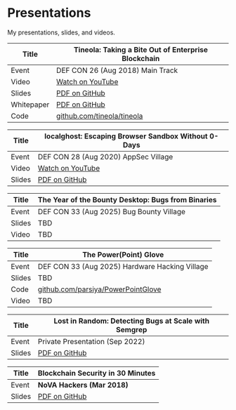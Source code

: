 # Presentations
My presentations, slides, and videos.

| Title      | Tineola: Taking a Bite Out of Enterprise Blockchain |
| ---------- | --------------------------------------------------- |
| Event      | DEF CON 26 (Aug 2018) Main Track                    |
| Video      | [Watch on YouTube][tineola-video]                   |
| Slides     | [PDF on GitHub][tineola-slides]                     |
| Whitepaper | [PDF on GitHub][tineola-whitepaper]                 |
| Code       | [github.com/tineola/tineola][tineola-code]          |


| Title  | localghost: Escaping Browser Sandbox Without 0-Days |
| ------ | --------------------------------------------------- |
| Event  | DEF CON 28 (Aug 2020) AppSec Village                |
| Video  | [Watch on YouTube][localghost-video]                |
| Slides | [PDF on GitHub][localghost-slides]                  |


| Title  | The Year of the Bounty Desktop: Bugs from Binaries |
| ------ | -------------------------------------------------- |
| Event  | DEF CON 33 (Aug 2025) Bug Bounty Village           |
| Slides | TBD                                                |
| Video  | TBD                                                |


| Title  | The Power(Point) Glove                                |
| ------ | ----------------------------------------------------- |
| Event  | DEF CON 33 (Aug 2025) Hardware Hacking Village        |
| Slides | TBD                                                   |
| Code   | [github.com/parsiya/PowerPointGlove][powerglove-code] |
| Video  | TBD                                                   |


| Title  | Lost in Random: Detecting Bugs at Scale with Semgrep |
| ------ | ---------------------------------------------------- |
| Event  | Private Presentation (Sep 2022)                      |
| Slides | [PDF on GitHub][lost-slides]                         |


| Title  | Blockchain Security in 30 Minutes |
| ------ | --------------------------------- |
| Event  | **NoVA Hackers (Mar 2018)**       |
| Slides | [PDF on GitHub][bl30-slides]      |

<!-- Reference Links -->

<!-- Tineola -->
[tineola-video]: https://www.youtube.com/watch?v=xKYIde5jh_8
[tineola-slides]: https://github.com/tineola/tineola/blob/master/docs/Tineola-Slides-Defcon26.pdf
[tineola-whitepaper]: https://github.com/tineola/tineola/raw/master/docs/TineolaWhitepaper.pdf
[tineola-code]: https://github.com/tineola/tineola

<!-- localghost -->
[localghost-video]: https://www.youtube.com/watch?v=Cgl51ZcACLg&t=90
[localghost-slides]: defcon-28-localghost/localghost-slides.pdf

<!-- blockchain security 30 minutes -->
[bl30-slides]: novahackers-blockchain-30-minutes/BlockchainSecurityin30Minutes-Parsia-NoVAHackers-March12-2018.pdf

<!-- lost in random -->
[lost-slides]: lost-in-random-semgrep/lost-in-random-semgrep.pdf

<!-- powerpoint glove -->
[powerglove-code]: https://github.com/parsiya/PowerPointGlove

<!-- bugs-from-binaries -->